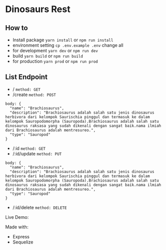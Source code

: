 # Dinosaurs Rest

## How to
- Install package
`yarn install` or `npm run install`
- environment setting
`cp .env.example .env`
change all
- for development
`yarn dev` or `npm run dev`
- build
`yarn build` or `npm run build`
- for production
`yarn prod` or `npm run prod`


## List Endpoint
- /
`method: GET`
- /create
`method: POST`
```
body: {
  "name": "Brachiosaurus",
  "description": "Brachiosaurus adalah salah satu jenis dinosaurus herbivora dari kelompok Saurischia pinggul dan termasuk ke dalam kelompok Sauropodomorpha (Sauropoda).Brachiosaurus adalah salah satu dinosaurus raksasa yang sudah dikenali dengan sangat baik.nama ilmiah dari Brachiosaurus adalah mentresureo.",
  "type": "Sauropod"
}
```
- /:id
`method: GET`
- /:id/update
`method: PUT`
```
body: {
  "name": "Brachiosaurus",
  "description": "Brachiosaurus adalah salah satu jenis dinosaurus herbivora dari kelompok Saurischia pinggul dan termasuk ke dalam kelompok Sauropodomorpha (Sauropoda).Brachiosaurus adalah salah satu dinosaurus raksasa yang sudah dikenali dengan sangat baik.nama ilmiah dari Brachiosaurus adalah mentresureo.",
  "type": "Sauropod"
}
```
- /:id/delete
`method: DELETE`

Live Demo: 


Made with:
- Express
- Sequelize